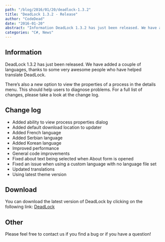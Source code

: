 ```yaml
---
path: "/blog/2016/01/20/deadlock-1.3.2"
title: "DeadLock 1.3.2 - Release"
author: "CodeDead"
date: "2016-01-20"
abstract: "Information DeadLock 1.3.2 has just been released. We have added a couple of languages, thanks to some very awesome people who have helped translate DeadLock. There’s also a new option to view the properties of a process in the details menu. This should help..."
categories: "C#, News"
---
```

## Information

DeadLock 1.3.2 has just been released. We have added a couple of languages, thanks to some very awesome people who have helped translate DeadLock.

There’s also a new option to view the properties of a process in the details menu. This should help users to diagnose problems. For a full list of changes, please take a look at the change log.

## Change log

* Added ability to view process properties dialog
* Added default download location to updater
* Added French language
* Added Serbian language
* Added Korean language
* Improved performance
* General code improvements
* Fixed about text being selected when About form is opened
* Fixed an issue when using a custom language with no language file set
* Updated translations
* Using latest theme version

## Download

You can download the latest version of DeadLock by clicking on the following link:
<a href="/software/deadlock">DeadLock</a>

## Other

Please feel free to contact us if you find a bug or if you have a question!

